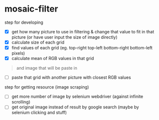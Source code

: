 # mosaic-filter

step for developing
- [x] get how many picture to use in filtering & change that value to fit in that picture (or have user input the size of image directly)
- [x] calculate size of each grid
- [x] find values of each grid (eg. top-right top-left bottom-right bottom-left pixels)
- [x] calculate mean of RGB values in that grid
> and image that will be paste in
- [ ] paste that grid with another picture with closest RGB values

step for getting resource (image scraping)
- [ ] get more number of image by selenium webdriver (against infinite scrolling)
- [ ] get original image instead of result by google search (maybe by selenium clicking and stuff)

